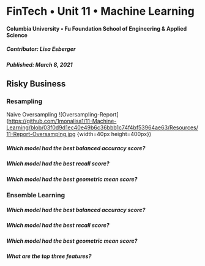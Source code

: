 # FinTech • Unit 11 • Machine Learning
#### Columbia University • Fu Foundation School of Engineering & Applied Science
##### Contributor:  Lisa Esberger
##### Published:  March 8, 2021

## Risky Business


### Resampling
Naive Oversampling
![Oversampling-Report](https://github.com/1monalisa1/11-Machine-Learning/blob/03f0d9d1ec40e49b6c36bbb1c74f4bf53964ae63/Resources/11-Report-Oversamplng.jpg {width=40px height=400px})

##### *Which model had the best balanced accuracy score?*

##### *Which model had the best recall score?*

##### *Which model had the best geometric mean score?*



### Ensemble Learning

##### *Which model had the best balanced accuracy score?*

##### *Which model had the best recall score?*

##### *Which model had the best geometric mean score?*

##### *What are the top three features?*
